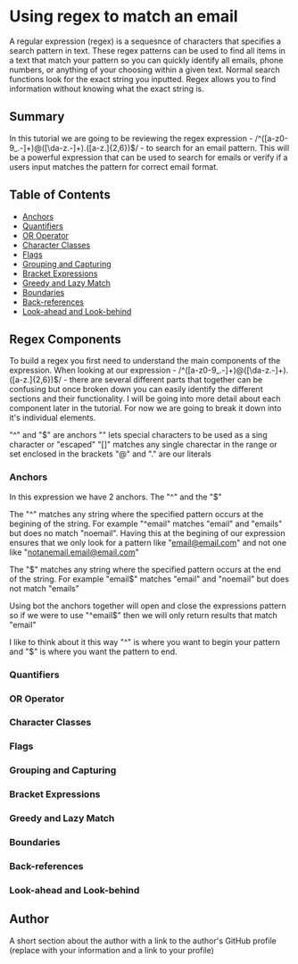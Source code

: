 # Using regex to match an email

A regular expression (regex) is a sequesnce of characters that specifies a search pattern in text. These regex patterns can be used to find all items in a text that match your pattern so you can quickly identify all emails, phone numbers, or anything of your choosing within a given text. Normal search functions look for the exact string you inputted. Regex allows you to find information without knowing what the exact string is.

## Summary

In this tutorial we are going to be reviewing the regex expression - /^([a-z0-9_\.-]+)@([\da-z\.-]+)\.([a-z\.]{2,6})$/ - to search for an email pattern. This will be a powerful expression that can be used to search for emails or verify if a users input matches the pattern for correct email format.

## Table of Contents

- [Anchors](#anchors)
- [Quantifiers](#quantifiers)
- [OR Operator](#or-operator)
- [Character Classes](#character-classes)
- [Flags](#flags)
- [Grouping and Capturing](#grouping-and-capturing)
- [Bracket Expressions](#bracket-expressions)
- [Greedy and Lazy Match](#greedy-and-lazy-match)
- [Boundaries](#boundaries)
- [Back-references](#back-references)
- [Look-ahead and Look-behind](#look-ahead-and-look-behind)

## Regex Components
To build a regex you first need to understand the main components of the expression. 
When looking at our expression - /^([a-z0-9_\.-]+)@([\da-z\.-]+)\.([a-z\.]{2,6})$/ - there are several different parts that together can be confusing but once broken down you can easily identify the different sections and their functionality. I will be going into more detail about each component later in the tutorial. For now we are going to break it down into it's individual elements.

"^" and "$" are anchors
"\" lets special characters to be used as a sing character or "escaped"
"[]" matches any single charectar in the range or set enclosed in the brackets
"@" and "\." are our literals

### Anchors
In this expression we have 2 anchors. The "^" and the "$"

The "^" matches any string where the specified pattern occurs at the begining of the string. For example "^email" matches "email" and "emails" but does no match "noemail". Having this at the begining of our expression ensures that we only look for a pattern like "email@email.com" and not one like "notanemail.email@email.com"

The "$" matches any string where the specified pattern occurs at the end of the string. For example "email$" matches "email" and "noemail" but does not match "emails"

Using bot the anchors together will open and close the expressions pattern so if we were to use "^email$" then we will only return results that match "email"

I like to think about it this way "^" is where you want to begin your pattern and "$" is where you want the pattern to end.
### Quantifiers

### OR Operator

### Character Classes

### Flags

### Grouping and Capturing

### Bracket Expressions

### Greedy and Lazy Match

### Boundaries

### Back-references

### Look-ahead and Look-behind

## Author

A short section about the author with a link to the author's GitHub profile (replace with your information and a link to your profile)
